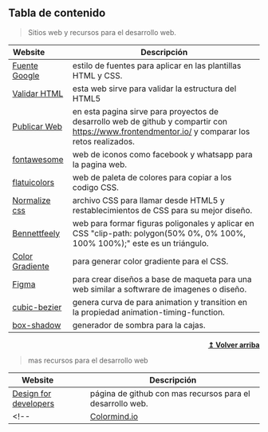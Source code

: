<!-- ![Repository Banner](headerimage.png) -->
<!-- #### Please read [`contributing guidelines`](./contributing.md) before submitting new resources. -->

## Tabla de contenido

>Sitios web y recursos para el desarrollo web.

| Website&nbsp; &nbsp; &nbsp; &nbsp; &nbsp; | Descripción |
| ----------------------- | ------------------ |
| [Fuente Google](https://fonts.google.com/)| estilo de fuentes para aplicar en las plantillas HTML y CSS. |
| [Validar HTML](https://validator.w3.org/#validate_by_input)| esta web sirve para validar la estructura del HTML5|
| [Publicar Web](https://vercel.com/)| en esta pagina sirve para proyectos de desarrollo web de github  y compartir con https://www.frontendmentor.io/ y comparar los retos realizados.|
| [fontawesome](https://fontawesome.com/kits/1d88763075/use)| web de iconos como facebook y whatsapp para la pagina web. |
| [flatuicolors](https://flatuicolors.com/)| web de paleta de colores para copiar a los codigo CSS. |
| [Normalize css](https://necolas.github.io/normalize.css/)| archivo CSS para llamar desde HTML5 y restablecimientos de CSS para su mejor diseño. |
| [Bennettfeely](https://bennettfeely.com/clippy/)| web para formar figuras poligonales y aplicar en CSS "clip-path: polygon(50% 0%, 0% 100%, 100% 100%);" este es un triángulo. |
| [Color Gradiente](https://mycolor.space/)| para generar color gradiente para el CSS.  |
| [Figma](https://www.figma.com/)| para crear diseños a base de maqueta para una web similar a softwrare de imagenes o diseño. |
| [cubic-bezier](https://cubic-bezier.com/)| genera curva de para animation y transition en la propiedad animation-timing-function. |
| [box-shadow](https://www.cssmatic.com/es/box-shadow)| generador de sombra para la cajas. |


<div align="right">
    <b><a href="#table-of-contents">↥ Volver arriba</a></b>
</div>

>mas recursos para el desarrollo web

| Website&nbsp; &nbsp; &nbsp; &nbsp; &nbsp; | Descripción |
| ----------------------- | ------------------ |
| [Design for developers](https://github.com/bradtraversy/design-resources-for-developers/blob/master/readme.md)| página de github con mas recursos para el desarrollo web. |
<!-- | [Colormind.io](http://colormind.io)| Color palette generator | -->